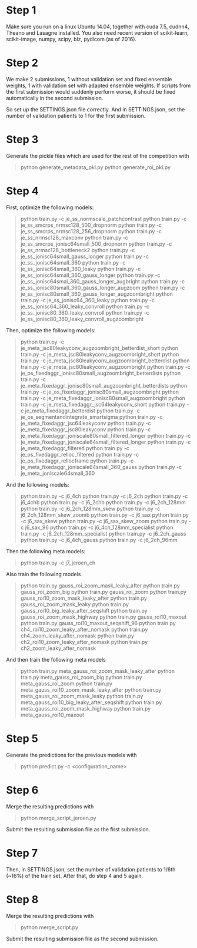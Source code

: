 Step 1
======
Make sure you run on a linux Ubuntu 14.04, together with cuda 7.5, cudnn4, Theano and Lasagne installed.
You also need recent version of scikit-learn, scikit-image, numpy, scipy, blz, pydicom (as of 2016).

Step 2
======
We make 2 submissions, 1 without validation set and fixed ensemble weights, 1 with validation set with adapted ensemble weights.
If scripts from the first submission would suddenly perform worse, it should be fixed automatically in the second submission.

So set up the SETTINGS.json file correctly. And in SETTINGS.json, set the number of validation patients to 1 for the first submission.

Step 3
======
Generate the pickle files which are used for the rest of the competition with
> python generate_metadata_pkl.py
> python generate_roi_pkl.py

Step 4
======
First, optimize the following models:
> python train.py -c je_ss_normscale_patchcontrast
> python train.py -c je_ss_smcrps_nrmsc128_500_dropnorm
> python train.py -c je_ss_smcrps_nrmsc128_256_dropnorm
> python train.py -c je_ss_nrmsc128_maxconv
> python train.py -c je_ss_smcrps_jonisc64small_500_dropnorm
> python train.py -c je_ss_nrmsc128_bottleneck2
> python train.py -c je_ss_jonisc64small_gauss_longer
> python train.py -c je_ss_jonisc64small_360
> python train.py -c je_ss_jonisc64small_360_leaky
> python train.py -c je_ss_jonisc64small_360_gauss_longer
> python train.py -c je_ss_jonisc64smal_360_gauss_longer_augbright
> python train.py -c je_ss_jonisc80small_360_gauss_longer_augzoom
> python train.py -c je_ss_jonisc80small_360_gauss_longer_augzoombright
> python train.py -c je_ss_jonisc64_360_leaky
> python train.py -c je_ss_jonisc64_360_leaky_convroll
> python train.py -c je_ss_jonisc80_360_leaky_convroll
> python train.py -c je_ss_jonisc80_360_leaky_convroll_augzoombright

Then, optimize the following models:
> python train.py -c je_meta_jsc80leakyconv_augzoombright_betterdist_short
> python train.py -c je_meta_jsc80leakyconv_augzoombright_short
> python train.py -c je_meta_jsc80leakyconv_augzoombright_betterdist
> python train.py -c je_meta_jsc80leakyconv_augzoombright
> python train.py -c je_os_fixedaggr_jonisc80small_augzoombright_betterdists
> python train.py -c je_meta_fixedaggr_jonisc80small_augzoombright_betterdists
> python train.py -c je_os_fixedaggr_jonisc80small_augzoombright
> python train.py -c je_meta_fixedaggr_jonisc80small_augzoombright
> python train.py -c je_meta_fixedaggr_jsc64leakyconv_short
> python train.py -c je_meta_fixedaggr_betterdist
> python train.py -c je_os_segmentandintegrate_smartsigma
> python train.py -c je_meta_fixedaggr_jsc64leakyconv
> python train.py -c je_meta_fixedaggr_jsc80leakyconv
> python train.py -c je_meta_fixedaggr_joniscale80small_filtered_longer
> python train.py -c je_meta_fixedaggr_joniscale64small_filtered_longer
> python train.py -c je_meta_fixedaggr_filtered
> python train.py -c je_os_fixedaggr_relloc_filtered
> python train.py -c je_os_fixedaggr_rellocframe
> python train.py -c je_meta_fixedaggr_joniscale64small_360_gauss
> python train.py -c je_meta_joniscale64small_360


And the following models:
> python train.py -c j6_4ch
> python train.py -c j6_2ch
> python train.py -c j6_4chb
> python train.py -c j6_2chb
> python train.py -c j6_2ch_128mm
> python train.py -c j6_2ch_128mm_skew
> python train.py -c j6_2ch_128mm_skew_zoomb
> python train.py -c j6_sax
> python train.py -c j6_sax_skew
> python train.py -c j6_sax_skew_zoom
> python train.py -c j6_sax_96
> python train.py -c j6_4ch_128mm_specialist
> python train.py -c j6_2ch_128mm_specialist
> python train.py -c j6_2ch_gauss
> python train.py -c j6_4ch_gauss
> python train.py -c j6_2ch_96mm

Then the following meta models:
> python train.py -c j7_jeroen_ch


Also train the following models
> python train.py gauss_roi_zoom_mask_leaky_after
> python train.py gauss_roi_zoom_big
> python train.py gauss_roi_zoom
> python train.py gauss_roi10_zoom_mask_leaky_after
> python train.py gauss_roi_zoom_mask_leaky
> python train.py gauss_roi10_big_leaky_after_seqshift
> python train.py gauss_roi_zoom_mask_highway
> python train.py gauss_roi10_maxout
> python train.py gauss_roi10_maxout_seqshift_96
> python train.py ch4_roi10_zoom_leaky_after_nomask
> python train.py ch4_zoom_leaky_after_nomask
> python train.py ch2_roi10_zoom_leaky_after_nomask
> python train.py ch2_zoom_leaky_after_nomask

And then train the following meta models
> python train.py meta_gauss_roi_zoom_mask_leaky_after
> python train.py meta_gauss_roi_zoom_big
> python train.py meta_gauss_roi_zoom
> python train.py meta_gauss_roi10_zoom_mask_leaky_after
> python train.py meta_gauss_roi_zoom_mask_leaky
> python train.py meta_gauss_roi10_big_leaky_after_seqshift
> python train.py meta_gauss_roi_zoom_mask_highway
> python train.py meta_gauss_roi10_maxout


Step 5
======
Generate the predictions for the previous models with
> python predict.py -c <configuration_name>


Step 6
======
Merge the resulting predictions with
> python merge_script_jeroen.py

Submit the resulting submission file as the first submission.

Step 7
======
Then, in SETTINGS.json, set the number of validation patients to 1/6th (~16%) of the train set.
After that, do step 4 and 5 again.

Step 8
======
Merge the resulting predictions with
> python merge_script.py

Submit the resulting submission file as the second submission.